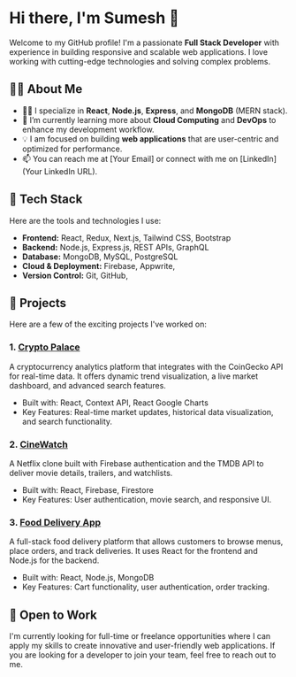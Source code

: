 # Hi there, I'm Sumesh 👋

Welcome to my GitHub profile! I'm a passionate **Full Stack Developer** with experience in building responsive and scalable web applications. I love working with cutting-edge technologies and solving complex problems.

## 🧑‍💻 About Me

- 👨‍💻 I specialize in **React**, **Node.js**, **Express**, and **MongoDB** (MERN stack).
- 🌱 I’m currently learning more about **Cloud Computing** and **DevOps** to enhance my development workflow.
- 💡 I am focused on building **web applications** that are user-centric and optimized for performance.
- 📫 You can reach me at [Your Email] or connect with me on [LinkedIn](Your LinkedIn URL).

## 🔧 Tech Stack

Here are the tools and technologies I use:

- **Frontend:** React, Redux, Next.js, Tailwind CSS, Bootstrap
- **Backend:** Node.js, Express.js, REST APIs, GraphQL
- **Database:** MongoDB, MySQL, PostgreSQL
- **Cloud & Deployment:** Firebase, Appwrite,
- **Version Control:** Git, GitHub,

## 🚀 Projects

Here are a few of the exciting projects I've worked on:

### **1. [Crypto Palace]([https://crypto-hive.netlify.app/])**
A cryptocurrency analytics platform that integrates with the CoinGecko API for real-time data. It offers dynamic trend visualization, a live market dashboard, and advanced search features.

- Built with: React, Context API, React Google Charts
- Key Features: Real-time market updates, historical data visualization, and search functionality.

### **2. [CineWatch]([https://cine-watch.netlify.app/login])**
A Netflix clone built with Firebase authentication and the TMDB API to deliver movie details, trailers, and watchlists.

- Built with: React, Firebase, Firestore
- Key Features: User authentication, movie search, and responsive UI.

### **3. [Food Delivery App]([https://himalyan-bites-sumesh.netlify.app/])**
A full-stack food delivery platform that allows customers to browse menus, place orders, and track deliveries. It uses React for the frontend and Node.js for the backend.

- Built with: React, Node.js, MongoDB
- Key Features: Cart functionality, user authentication, order tracking.


## 💼 Open to Work

I'm currently looking for full-time or freelance opportunities where I can apply my skills to create innovative and user-friendly web applications. If you are looking for a developer to join your team, feel free to reach out to me.
